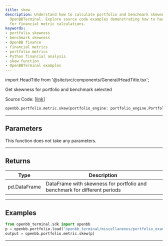 ```yaml
---
title: skew
description: Understand how to calculate portfolio and benchmark skewness with the
  OpenBBTerminal. Explore source code examples demonstrating how to harness Python
  for financial metric calculations.
keywords:
- portfolio skewness
- benchmark skewness
- OpenBB finance
- financial metrics
- portfolio metrics
- Python financial analysis
- skew function
- OpenBBTerminal examples
---
```


import HeadTitle from '@site/src/components/General/HeadTitle.tsx';

<HeadTitle title="portfolio.metric.skew - Reference | OpenBB SDK Docs" />

Get skewness for portfolio and benchmark selected

Source Code: [[link](https://github.com/OpenBB-finance/OpenBB/tree/main/openbb_terminal/portfolio/portfolio_model.py#L987)]

```python
openbb.portfolio.metric.skew(portfolio_engine: portfolio_engine.PortfolioEngine)
```

---

## Parameters

This function does not take any parameters.

---

## Returns

| Type | Description |
| ---- | ----------- |
| pd.DataFrame | DataFrame with skewness for portfolio and benchmark for different periods |
---

## Examples

```python
from openbb_terminal.sdk import openbb
p = openbb.portfolio.load("openbb_terminal/miscellaneous/portfolio_examples/holdings/example.csv")
output = openbb.portfolio.metric.skew(p)
```

---
